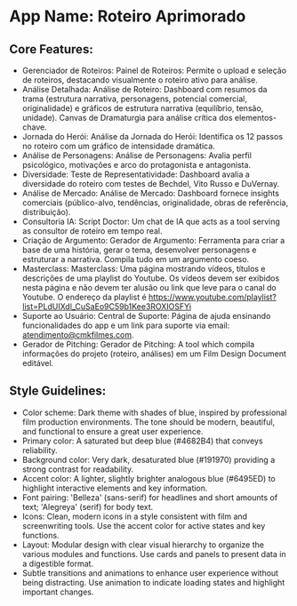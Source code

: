 # **App Name**: Roteiro Aprimorado

## Core Features:

- Gerenciador de Roteiros: Painel de Roteiros: Permite o upload e seleção de roteiros, destacando visualmente o roteiro ativo para análise.
- Análise Detalhada: Análise de Roteiro: Dashboard com resumos da trama (estrutura narrativa, personagens, potencial comercial, originalidade) e gráficos de estrutura narrativa (equilíbrio, tensão, unidade). Canvas de Dramaturgia para análise crítica dos elementos-chave.
- Jornada do Herói: Análise da Jornada do Herói: Identifica os 12 passos no roteiro com um gráfico de intensidade dramática.
- Análise de Personagens: Análise de Personagens: Avalia perfil psicológico, motivações e arco do protagonista e antagonista.
- Diversidade: Teste de Representatividade: Dashboard avalia a diversidade do roteiro com testes de Bechdel, Vito Russo e DuVernay.
- Análise de Mercado: Análise de Mercado: Dashboard fornece insights comerciais (público-alvo, tendências, originalidade, obras de referência, distribuição).
- Consultoria IA: Script Doctor: Um chat de IA que acts as a tool serving as consultor de roteiro em tempo real.
- Criação de Argumento: Gerador de Argumento: Ferramenta para criar a base de uma história, gerar o tema, desenvolver personagens e estruturar a narrativa. Compila tudo em um argumento coeso.
- Masterclass: Masterclass: Uma página mostrando vídeos, títulos e descrições de uma playlist do Youtube. Os vídeos devem ser exibidos nesta página e não devem ter alusão ou link que leve para o canal do Youtube. O endereço da playlist é https://www.youtube.com/playlist?list=PLdUIXdl_CuSaEo9C59b1Kee3ROXIOSFYi
- Suporte ao Usuário: Central de Suporte: Página de ajuda ensinando funcionalidades do app e um link para suporte via email: atendimento@cmkfilmes.com.
- Gerador de Pitching: Gerador de Pitching: A tool which compila informações do projeto (roteiro, análises) em um Film Design Document editável.

## Style Guidelines:

- Color scheme: Dark theme with shades of blue, inspired by professional film production environments. The tone should be modern, beautiful, and functional to ensure a great user experience.
- Primary color: A saturated but deep blue (#4682B4) that conveys reliability.
- Background color: Very dark, desaturated blue (#191970) providing a strong contrast for readability.
- Accent color: A lighter, slightly brighter analogous blue (#6495ED) to highlight interactive elements and key information.
- Font pairing: 'Belleza' (sans-serif) for headlines and short amounts of text; 'Alegreya' (serif) for body text.
- Icons: Clean, modern icons in a style consistent with film and screenwriting tools. Use the accent color for active states and key functions.
- Layout: Modular design with clear visual hierarchy to organize the various modules and functions. Use cards and panels to present data in a digestible format.
- Subtle transitions and animations to enhance user experience without being distracting. Use animation to indicate loading states and highlight important changes.